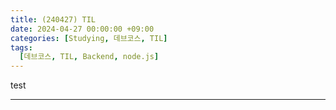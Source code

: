 ```yaml
---
title: (240427) TIL
date: 2024-04-27 00:00:00 +09:00
categories: [Studying, 데브코스, TIL]
tags: 
  [데브코스, TIL, Backend, node.js]
---
```

test

---

